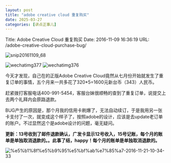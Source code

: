 ```yaml
---
layout: post
title: "adobe creative cloud 重复购买"
date: 2025-03-27
categories: [讲点正事儿]
---
```


Title: Adobe Creative Cloud 重复购买
Date: 2016-11-09 16:36:19
URL: /adobe-creative-cloud-purchase-bug/

![snip20161109_68](http://img.weimao.me/2019-05-21-031846.png)

![wechatimg377](http://img.weimao.me/2019-05-21-031850.jpg) ![wechatimg376](http://img.weimao.me/2019-05-21-031853.jpg)

今天才发现，自己在的正版Adobe Creative Cloud竟然从七月份开始就发生了重复订单的事情，五个月来一共多花了320*5=1600元新台币（343）人民币。

赶紧拨打客服电话400-991-5454，客服台妹很顺畅的查到了重复订单，说提交上去两个礼拜内会原路退款。

BUG产生的原因是，那个月我的信用卡刷爆了，无法自动续订，于是我用另一张卡支付了一次，就变成这个样子了，按照adobe的设计，应该是去update老订单的账户。不过显然这个是adobe设计的问题，毫无疑问。

**更新：13号收到了邮件退款确认，广发卡显示12号收入，15号记账，每个月的账单是单独取消退款的。。此事了结，happy！每个月的账单是单独取消退款的。**

![%e5%b1%8f%e5%b9%95%e5%bf%ab%e7%85%a7-2016-11-21-10-34-33](http://weimaofiles.b0.upaiyun.com/wmblog/2016/11/屏幕快照-2016-11-21-10.34.33.png)